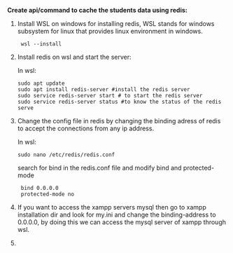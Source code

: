 **Create api/command to cache the students data using redis:**

1. Install WSL on windows for installing redis, WSL stands for windows subsystem for linux that provides linux environment in windows.
       
        wsl --install

2. Install redis on wsl and start the server:
   
    In wsl:
   
       sudo apt update
       sudo apt install redis-server #install the redis server
       sudo service redis-server start # to start the redis server
       sudo service redis-server status #to know the status of the redis serve
   
4. Change the config file in redis by changing the binding adress of redis to accept the connections from any ip address.
   
   In wsl:

       sudo nano /etc/redis/redis.conf

   search for bind in the redis.conf file and modify bind and protected-mode
    
        bind 0.0.0.0
        protected-mode no

5. If you want to access the xampp servers mysql then go to xampp installation dir and look for my.ini and change the binding-address to 0.0.0.0, by doing this we can access the mysql server of xampp through wsl.
6. 
        
        


        
        
